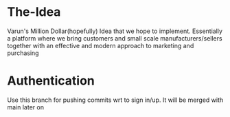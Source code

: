 # The-Idea
Varun's Million Dollar(hopefully) Idea that we hope to implement. Essentially a platform where we bring customers and small scale manufacturers/sellers together with an effective and modern approach to marketing and purchasing
# Authentication
Use this branch for pushing commits wrt to sign in/up.
It will be merged with main later on

